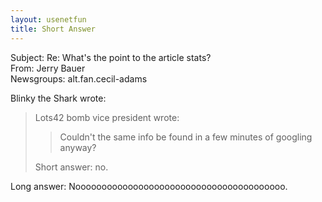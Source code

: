 ```yaml
---   
layout: usenetfun   
title: Short Answer   
---   
```

   
   
 Subject: Re: What's the point to the article stats?   
From: Jerry Bauer   
Newsgroups: alt.fan.cecil-adams   
   
Blinky the Shark wrote:   
   
> Lots42 bomb vice president wrote:   
>   
>> Couldn't the same info be found in a few minutes of googling   
>> anyway?   
>   
> Short answer: no.   
>   
>   
Long answer: Noooooooooooooooooooooooooooooooooooooooo.   
   
   
   
